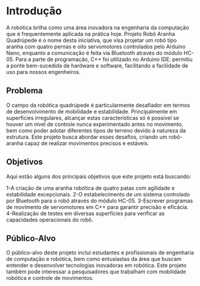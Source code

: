 # Introdução

A robótica brilha como uma área inovadora na engenharia da computação que é frequentemente aplicada na prática hoje. Projeto Robô Aranha Quadrúpede é o nome desta iniciativa, que visa projetar um robô tipo aranha com quatro pernas e oito servomotores controlados pelo Arduino Nano, enquanto a comunicação é feita via Bluetooth através do módulo HC-05. Para a parte de programação, C++ foi utilizado no Arduino IDE: permitiu a ponte bem-sucedida de hardware e software, facilitando a facilidade de uso para nossos engenheiros.

## Problema

O campo da robótica quadrúpede é particularmente desafiador em termos de desenvolvimento de mobilidade e estabilidade. Principalmente em superfícies irregulares, alcançar estas características só é possível se houver um nível de controle nunca experimentado antes no movimento, bem como poder adotar diferentes tipos de terreno devido à natureza da estrutura. Este projeto busca abordar esses desafios, criando um robô-aranha capaz de realizar movimentos precisos e estáveis.

## Objetivos

Aqui estão alguns dos principais objetivos que este projeto está buscando:

1-A criação de uma aranha robótica de quatro patas com agilidade e estabilidade excepcionais.
2-O estabelecimento de um sistema controlado por Bluetooth para o robô através do módulo HC-05.
3-Escrever programas de movimento de servomotores em C++ para garantir precisão e eficácia.
4-Realização de testes em diversas superfícies para verificar as capacidades operacionais do robô.
 
## Público-Alvo

O público-alvo deste projeto inclui estudantes e profissionais de engenharia de computação e robótica, bem como entusiastas da área que buscam entender e desenvolver tecnologias inovadoras em robótica. Este projeto também pode interessar a pesquisadores que trabalham com mobilidade robótica e controle de movimentos.
